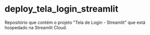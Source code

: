 # deploy_tela_login_streamlit
Repositório que contém o projeto "Tela de Login - Streamlit" que está hospedado na Streamlit Cloud.

